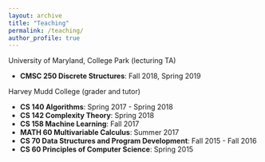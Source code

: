 ```yaml
---
layout: archive
title: "Teaching"
permalink: /teaching/
author_profile: true
---
```



University of Maryland, College Park (lecturing TA)
* **CMSC 250 Discrete Structures**: Fall 2018, Spring 2019

Harvey Mudd College (grader and tutor)
* **CS 140 Algorithms**: Spring 2017 - Spring 2018
* **CS 142 Complexity Theory**: Spring 2018
* **CS 158 Machine Learning**: Fall 2017
* **MATH 60 Multivariable Calculus**: Summer 2017
* **CS 70 Data Structures and Program Development**: Fall 2015 - Fall 2016
* **CS 60 Principles of Computer Science**: Spring 2015
